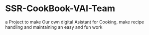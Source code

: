 # SSR-CookBook-VAI-Team
a Project to make Our own digital Asistant for Cooking, make recipe handling and maintaining an easy and fun work
